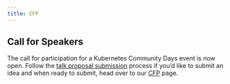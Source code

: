```yaml
---
title: CFP
---
```


## Call for Speakers

The call for participation for a Kubernetes Community Days event is now open.
Follow the [talk proposal submission](../cfp) process if you’d like to submit an idea and when ready to submit, head over to our [CFP](https://sessionize.com/kcdams2021) page.
